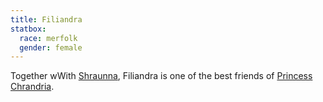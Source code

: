 ```yaml
---
title: Filiandra
statbox:
  race: merfolk
  gender: female
---
```


Together wWith [Shraunna](shraunna), Filiandra is
one of the best friends of [Princess Chrandria](chrandria).
